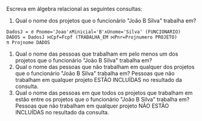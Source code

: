 Escreva em álgebra relacional as seguintes consultas:

1. Qual o nome dos projetos que o funcionário "João B Silva" trabalha em?<br>
~~~relax
DadosJ = σ Pnome='Joao'∧Minicial='B'∧Unome='Silva' (FUNCIONARIO)
DADOS = DadosJ ⨝Cpf=Fcpf (TRABALHA_EM ⨝Pnr=Projnumero PROJETO)
π Projnome DADOS
~~~
1. Qual o nome das pessoas que trabalham em pelo menos um dos projetos que o funcionário "João B Silva" trabalha em?<br>
1. Qual o nome das pessoas que não trabalham em qualquer dos projetos que o funcionário "João B Silva" trabalha em? Pessoas que não trabalham em qualquer projeto ESTÃO INCLUÍDAS no resultado da consulta.<br>
1. Qual o nome das pessoas em que todos os projetos que trabalham em estão entre os projetos que o funcionário "João B Silva" trabalha em? Pessoas que não trabalham em qualquer projeto NÃO ESTÃO INCLUÍDAS no resultado da consulta.<br>

